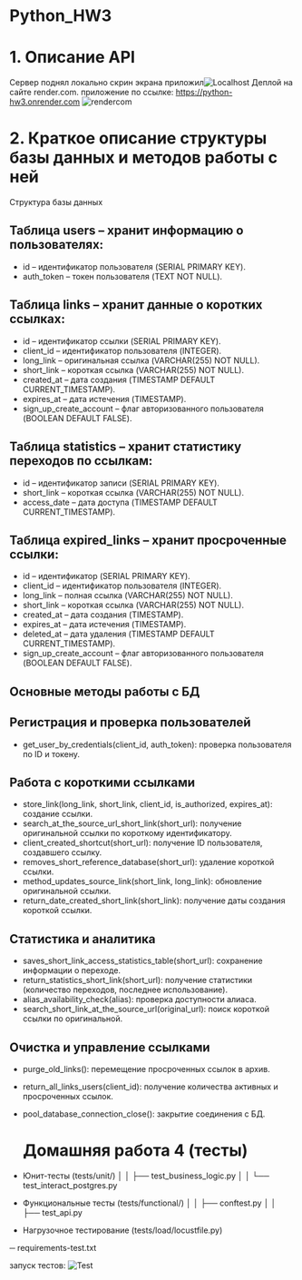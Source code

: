 # Python_HW3
# 1. Описание API
Сервер поднял локально скрин экрана приложил![Localhost](https://github.com/user-attachments/assets/0d516a09-5ae2-4d7f-826b-93f2a53a9ba1)
Деплой на сайте render.com. приложение по ссылке: https://python-hw3.onrender.com ![rendercom](https://github.com/user-attachments/assets/e6689412-c37c-4016-b3ef-00d212eeb7b5)


# 2. Краткое описание структуры базы данных и методов работы с ней
Структура базы данных
## Таблица users – хранит информацию о пользователях:
- id – идентификатор пользователя (SERIAL PRIMARY KEY).
- auth_token – токен пользователя (TEXT NOT NULL).
## Таблица links – хранит данные о коротких ссылках:
- id – идентификатор ссылки (SERIAL PRIMARY KEY).
- client_id – идентификатор пользователя (INTEGER).
- long_link – оригинальная ссылка (VARCHAR(255) NOT NULL).
- short_link – короткая ссылка (VARCHAR(255) NOT NULL).
- created_at – дата создания (TIMESTAMP DEFAULT CURRENT_TIMESTAMP).
- expires_at – дата истечения (TIMESTAMP).
- sign_up_create_account – флаг авторизованного пользователя (BOOLEAN DEFAULT FALSE).
## Таблица statistics – хранит статистику переходов по ссылкам:
- id – идентификатор записи (SERIAL PRIMARY KEY).
- short_link – короткая ссылка (VARCHAR(255) NOT NULL).
- access_date – дата доступа (TIMESTAMP DEFAULT CURRENT_TIMESTAMP).
## Таблица expired_links – хранит просроченные ссылки:
- id – идентификатор (SERIAL PRIMARY KEY).
- client_id – идентификатор пользователя (INTEGER).
- long_link – полная ссылка (VARCHAR(255) NOT NULL).
- short_link – короткая ссылка (VARCHAR(255) NOT NULL).
- created_at – дата создания (TIMESTAMP).
- expires_at – дата истечения (TIMESTAMP).
- deleted_at – дата удаления (TIMESTAMP DEFAULT CURRENT_TIMESTAMP).
- sign_up_create_account – флаг авторизованного пользователя (BOOLEAN DEFAULT FALSE).
## Основные методы работы с БД
## Регистрация и проверка пользователей
- get_user_by_credentials(client_id, auth_token): проверка пользователя по ID и токену.
## Работа с короткими ссылками
- store_link(long_link, short_link, client_id, is_authorized, expires_at): создание ссылки.
- search_at_the_source_url_short_link(short_url): получение оригинальной ссылки по короткому идентификатору.
- client_created_shortcut(short_url): получение ID пользователя, создавшего ссылку.
- removes_short_reference_database(short_url): удаление короткой ссылки.
- method_updates_source_link(short_link, long_link): обновление оригинальной ссылки.
- return_date_created_short_link(short_link): получение даты создания короткой ссылки.
## Статистика и аналитика
- saves_short_link_access_statistics_table(short_url): сохранение информации о переходе.
- return_statistics_short_link(short_url): получение статистики (количество переходов, последнее использование).
- alias_availability_check(alias): проверка доступности алиаса.
- search_short_link_at_the_source_url(original_url): поиск короткой ссылки по оригинальной.
## Очистка и управление ссылками
- purge_old_links(): перемещение просроченных ссылок в архив.
- return_all_links_users(client_id): получение количества активных и просроченных ссылок.
- pool_database_connection_close(): закрытие соединения с БД.

  # Домашняя работа 4 (тесты)
- Юнит-тесты (tests/unit/)
│   │   ├── test_business_logic.py
│   │   └── test_interact_postgres.py
- Функциональные тесты (tests/functional/)
│   │   ├── conftest.py
│   │   ├── test_api.py
- Нагрузочное тестирование (tests/load/locustfile.py)

─ requirements-test.txt

запуск тестов: ![Test](https://github.com/user-attachments/assets/f2399f9a-52fb-4dc6-beed-1b2bb8f76aae)

